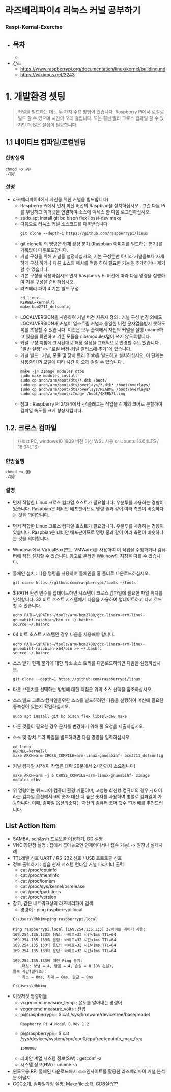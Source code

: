 # 라즈베리파이4 리눅스 커널 공부하기 
### Raspi-Kernal-Exercise
  - 목차
    - 
    - 
  - 참조
    - https://www.raspberrypi.org/documentation/linux/kernel/building.md
    - https://wikidocs.net/3243
  # 1. 개발환경 셋팅
  > 커널을 빌드하는 데는 두 가지 주요 방법이 있습니다. Raspberry Pi에서 로컬로 빌드 할 수 있으며 시간이 오래 걸립니다. 또는 훨씬 빨리 크로스 컴파일 할 수 있지만 더 많은 설정이 필요합니다.

  ## 1.1 네이티브 컴파일/로컬빌딩 
   ### 한방실행 
   ```
   chmod +x @@
   ./@@
   ```

  ### 설명
  - 라즈베리파이4에서 자신을 위한 커널을 빌드합니다)
    - Raspberry Pi에서 먼저 최신 버전의 Raspbian을 설치하십시오 . 그런 다음 Pi를 부팅하고 이더넷을 연결하여 소스에 액세스 한 다음 로그인하십시오.
    - sudo apt install git bc bison flex libssl-dev make
    - 다음으로 리눅스 커널 소스코드를 다운받습니다 
        ```
        git clone --depth=1 https://github.com/raspberrypi/linux
        ```
    - git clone위 의 명령은 현재 활성 분기 (Raspbian 이미지를 빌드하는 분기)를 기록없이 다운로드합니다. 
    - 커널 구성을 위해 커널을 설정하십시오; 기본 구성뿐만 아니라 커널을보다 자세하게 구성 하거나 다른 소스의 패치를 적용 하여 필요한 기능을 추가하거나 제거 할 수 있습니다.
    - 기본 구성을 적용하십시오 먼저 Raspberry Pi 버전에 따라 다음 명령을 실행하여 기본 구성을 준비하십시오.
    - 라즈베리 파이 4 기본 빌드 구성
        ```
        cd linux
        KERNEL=kernel7l
        make bcm2711_defconfig
        ```
    - LOCALVERSION을 사용하여 커널 버전 사용자 정의 : 커널 구성 변경 외에도 LOCALVERSION새 커널이 업스트림 커널과 동일한 버전 문자열을받지 못하도록를 조정할 수 있습니다. 이것은 모두 출력에서 ​​자신의 커널을 실행 uname하고 있음을 확인하고 기존 모듈을 /lib/modules덮어 쓰지 않도록합니다.
    - 커널 구성 지침에 표시된대로 해당 설정을 그래픽으로 변경할 수도 있습니다 . "일반 설정"=> "로컬 버전-커널 릴리스에 추가"에 있습니다.
    - 커널 빌드 : 커널, 모듈 및 장치 트리 Blob을 빌드하고 설치하십시오. 이 단계는 사용중인 Pi 모델에 따라 시간 이 오래 걸릴 수 있습니다 .
        ```
        make -j4 zImage modules dtbs
        sudo make modules_install
        sudo cp arch/arm/boot/dts/*.dtb /boot/
        sudo cp arch/arm/boot/dts/overlays/*.dtb* /boot/overlays/
        sudo cp arch/arm/boot/dts/overlays/README /boot/overlays/
        sudo cp arch/arm/boot/zImage /boot/$KERNEL.img
        ```
    - 참고 : Raspberry Pi 2/3/4에서 -j4플래그는 작업을 4 개의 코어로 분할하여 컴파일 속도를 크게 향상시킵니다.

  ## 1.2. 크로스 컴파일 
  > (Host PC, windows10 1909 버전 이상 WSL 사용 or Ubuntu 16.04LTS / 18.04LTS)
  ### 한방실행 
  ```
  chmod +x @@
  ./@@
  ```

  ### 설명
  - 먼저 적합한 Linux 크로스 컴파일 호스트가 필요합니다. 우분투를 사용하는 경향이 있습니다. Raspbian은 데비안 배포판이므로 명령 줄과 같이 여러 측면이 비슷하다는 것을 의미합니다.
        
  - 먼저 적합한 Linux 크로스 컴파일 호스트가 필요합니다. 우분투를 사용하는 경향이 있습니다. Raspbian은 데비안 배포판이므로 명령 줄과 같이 여러 측면이 비슷하다는 것을 의미합니다.

  - Windows에서 VirtualBox(또는 VMWare)를 사용하여 이 작업을 수행하거나 컴퓨터에 직접 설치할 수 있습니다. 참고로 온라인 Wikihow의 지침을 따를 수 있습니다.

  - 툴체인 설치 : 다음 명령을 사용하여 툴체인을 홈 폴더로 다운로드하십시오.
    ```
    git clone https://github.com/raspberrypi/tools ~/tools
    ```
  - $ PATH 환경 변수를 업데이트하면 시스템이 크로스 컴파일에 필요한 파일 위치를 인식합니다. 32 비트 호스트 시스템에서 다음을 사용하여 업데이트하고 다시 로드 할 수 있습니다.
    ```
    echo PATH=\$PATH:~/tools/arm-bcm2708/gcc-linaro-arm-linux-gnueabihf-raspbian/bin >> ~/.bashrc
    source ~/.bashrc
    ```
- 64 비트 호스트 시스템인 경우 다음을 사용해야 합니다.
    ```
    echo PATH=\$PATH:~/tools/arm-bcm2708/gcc-linaro-arm-linux-gnueabihf-raspbian-x64/bin >> ~/.bashrc
    source ~/.bashrc
    ```
- 소스 받기
현재 분기에 대한 최소 소스 트리를 다운로드하려면 다음을 실행하십시오.
    ```
    git clone --depth=1 https://github.com/raspberrypi/linux
    ```
- 다른 브랜치를 선택하는 방법에 대한 지침은 위의 소스 선택을 참조하십시오.

- 소스 빌드
크로스 컴파일을위한 소스를 빌드하려면 다음을 실행하여 머신에 필요한 종속성이 있는지 확인하십시오.
    ```
    sudo apt install git bc bison flex libssl-dev make
    ```
- 다른 것들이 필요한 경우 문서를 변경하기 위해 풀 요청을 제출하십시오.

- 소스 및 장치 트리 파일을 빌드하려면 다음 명령을 입력하십시오.

    ```
    cd linux
    KERNEL=kernel7l
    make ARCH=arm CROSS_COMPILE=arm-linux-gnueabihf- bcm2711_defconfig
    ```
- 커널 컴파일 시작(이 작업은 대략 20분에서 2시간까지 소요됩니다)
    ```
    make ARCH=arm -j 6 CROSS_COMPILE=arm-linux-gnueabihf- zImage modules dtbs
    ```
- 위 명령어는 퀴드코어 컴퓨터 환경 기준이며, 고성능 최신형 컴퓨터의 경우 -j 6 이라는 컴파일 옵션에서 6의 숫자 대신 더 높은 숫자를 사용하여 병렬로 컴파일이 가능합니다. 이때, 컴파일 옵션의숫자는 자신의 컴퓨터 코어 갯수 *1.5 배를 추천드립니다. 


## List Action Item 
  - SAMBA, sch&ssh 프로토콜 이용하기, DD 설명
  - VNC 장단점 설명 : 집에서 꼽아놓으면 언제어디서나 접속 가능! -> 원장님 실제사례
  - TTL레벨 신호 UART / RS-232 신호 / USB 프로토콜 신호
  - 정보 출력하기 : 실습 현재 시스템 런타임 커널 파라미터 출력
    - cat /proc/cpuinfo
    - cat /proc/meminfo
    - cat /proc/iomem
    - cat /proc/sys/kernel/osrelease
    - cat /proc/partitions
    - cat /proc/version
  - 참고, 같은 네트워크상의 라즈베리파이 검색
    - 명령어 : ping raspberrypi.local
    ```
    C:\Users\dhkim>ping raspberrypi.local

    Ping raspberrypi.local [169.254.135.133] 32바이트 데이터 사용:
    169.254.135.133의 응답: 바이트=32 시간<1ms TTL=64
    169.254.135.133의 응답: 바이트=32 시간<1ms TTL=64
    169.254.135.133의 응답: 바이트=32 시간<1ms TTL=64
    169.254.135.133의 응답: 바이트=32 시간<1ms TTL=64

    169.254.135.133에 대한 Ping 통계:
        패킷: 보냄 = 4, 받음 = 4, 손실 = 0 (0% 손실),
    왕복 시간(밀리초):
        최소 = 0ms, 최대 = 0ms, 평균 = 0ms

    C:\Users\dhkim>
    ```  
  - 이것저것 명령어들
    -  vcgencmd measure_temp : 온도를 알아내는 명령어  
    - vcgencmd measure_volts : 전압
    - pi@raspberrypi:~ $ cat /sys/firmware/devicetree/base/model
        ```
        Raspberry Pi 4 Model B Rev 1.2  
        ```
    - pi@raspberrypi:~ $ cat /sys/devices/system/cpu/cpu0/cpufreq/cpuinfo_max_freq
        ```
        1500000
        ```
    - 데비안 계열 시스템 정보(SW) : getconf -a
    - 시스템 정보(HW) : uname -a
  - 윈도우용 RPI 툴체인 다운로드해서 소스인사이트를 활용한 라즈베리파이 커널 분석은 어떨지
  - GCC소개, 컴파일과정 설명, Makefile 소개, GDB실습??
